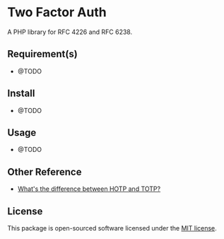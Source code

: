 # Two Factor Auth

A PHP library for RFC 4226 and RFC 6238.

## Requirement(s)

- @TODO

## Install

- @TODO

## Usage

- @TODO

## Other Reference

- [What's the difference between HOTP and TOTP?](https://www.microcosm.com/blog/hotp-totp-what-is-the-difference)

## License

This package is open-sourced software licensed under the [MIT license](https://opensource.org/licenses/MIT).
